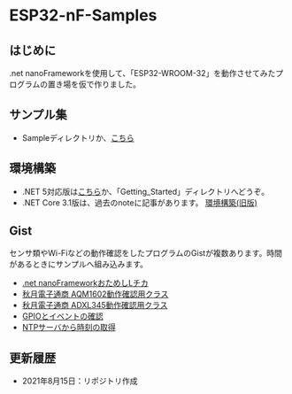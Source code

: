 # ESP32-nF-Samples

## はじめに
.net nanoFrameworkを使用して、「ESP32-WROOM-32」を動作させてみたプログラムの置き場を仮で作りました。

## サンプル集
- Sampleディレクトリか、[こちら](https://github.com/masi2k203/ESP32-nF-Samples/tree/master/Samples)

## 環境構築
- .NET 5対応版は[こちら](https://github.com/masi2k203/ESP32-nF-Samples/tree/master/Getting_Started)か、「Getting_Started」ディレクトリへどうぞ。
- .NET Core 3.1版は、過去のnoteに記事があります。
[環境構築(旧版)](https://note.com/ice8550/n/nc29312d23d17)

## Gist
センサ類やWi-Fiなどの動作確認をしたプログラムのGistが複数あります。時間があるときにサンプルへ組み込みます。
- [.net nanoFrameworkおためしLチカ](https://gist.github.com/masi2k203/7a56ec446d0510bac48076a4a039c23a)
- [秋月電子通商 AQM1602動作確認用クラス](https://gist.github.com/masi2k203/26d26f1304aa7d620c6d73ba9d84be7e)
- [秋月電子通商 ADXL345動作確認用クラス](https://gist.github.com/masi2k203/fcf0ad9633525176b66e5bc7ec5f4232)
- [GPIOとイベントの確認](https://gist.github.com/masi2k203/26d26f1304aa7d620c6d73ba9d84be7e)
- [NTPサーバから時刻の取得](https://gist.github.com/masi2k203/e5c5e7c9f5a0a9b33e17fde68bbbc4c6)

## 更新履歴
- 2021年8月15日：リポジトリ作成
